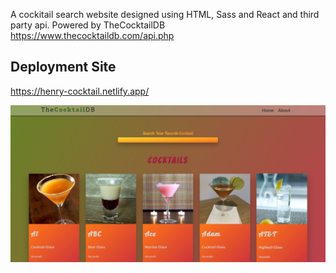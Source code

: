 A cockitail search website designed using HTML, Sass and React and third party api. Powered by TheCocktailDB https://www.thecocktaildb.com/api.php

## Deployment Site
https://henry-cocktail.netlify.app/

![website screen shot](site_screen_shot.JPG)
